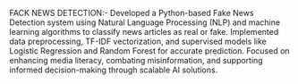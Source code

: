 FACK NEWS DETECTION:- Developed a Python-based Fake News Detection system using Natural Language Processing (NLP) and machine learning algorithms to classify news articles as real or fake. Implemented data preprocessing, TF-IDF vectorization, and supervised models like Logistic Regression and Random Forest for accurate prediction. Focused on enhancing media literacy, combating misinformation, and supporting informed decision-making through scalable AI solutions.
